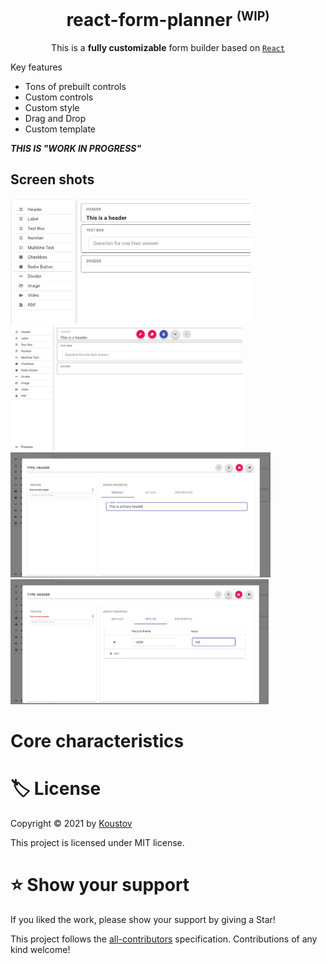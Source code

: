 <h1  align="center">react-form-planner <small><sup>(WIP)</sup></small></h1>



<div  align="center">


This is a **fully customizable** form builder based on [`React`](https://facebook.github.io/react/)
</div>

Key features

 - Tons of prebuilt controls
 - Custom controls
 - Custom style
 - Drag and Drop
 - Custom template

 ***THIS IS "WORK IN PROGRESS"***

## Screen shots
<img src="./docs/images/1.JPG" height="200">
<img src="./docs/images/2.jpg" height="200">
<img src="./docs/images/3.jpg" height="200">
<img src="./docs/images/4.jpg" height="200">

 # Core characteristics

# 🏷️ License
Copyright © 2021 by [Koustov](https://github.com/koustov)

This project is licensed under MIT license.

# ⭐ Show your support
If you liked the work, please show your support by giving a Star!



This project follows the [all-contributors](https://github.com/all-contributors/all-contributors) specification. Contributions of any kind welcome!

